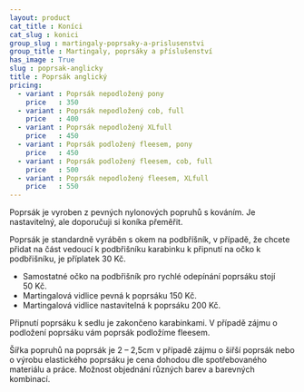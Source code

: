```yaml
---
layout: product
cat_title : Koníci
cat_slug : konici
group_slug : martingaly-poprsaky-a-prislusenstvi
group_title : Martingaly, poprsáky a příslušenství
has_image : True
slug : poprsak-anglicky
title : Poprsák anglický
pricing:
  - variant : Poprsák nepodložený pony
    price   : 350
  - variant : Poprsák nepodložený cob, full
    price   : 400
  - variant : Poprsák nepodložený XLfull
    price   : 450
  - variant : Poprsák podložený fleesem, pony
    price   : 450
  - variant : Poprsák podložený fleesem, cob, full
    price   : 500
  - variant : Poprsák nepodložený fleesem, XLfull
    price   : 550
---
```


Poprsák je vyroben z pevných nylonových popruhů s kováním. 
Je nastavitelný, ale doporučuji si koníka přeměřit.

Poprsák je standardně vyráběn s okem na podbříšník, v případě, že chcete přidat na část vedoucí k podbřišníku karabinku k připnutí na očko k podbřišníku, je příplatek 30&nbsp;Kč.

 - Samostatné očko na podbřišník pro rychlé odepínání poprsáku stojí 50&nbsp;Kč.
 - Martingalová vidlice pevná k poprsáku 150&nbsp;Kč.
 - Martingalová vidlice nastavitelná k poprsáku 200&nbsp;Kč.

Připnutí poprsáku k sedlu je zakončeno karabinkami.
V případě zájmu o podložení poprsáku vám poprsák podložíme fleesem.

Šířka popruhů na poprsák je 2 – 2,5cm v případě zájmu o šiřší poprsák nebo o výrobu elastického poprsáku je cena dohodou dle spotřebovaného materiálu a práce.
Možnost objednání různých barev a barevných kombinací.


